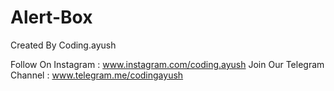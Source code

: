 # Alert-Box
Created By Coding.ayush

Follow On Instagram : www.instagram.com/coding.ayush
Join Our Telegram Channel : www.telegram.me/codingayush
